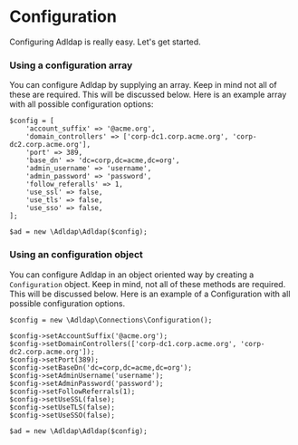 # Configuration

Configuring Adldap is really easy. Let's get started.

### Using a configuration array

You can configure Adldap by supplying an array. Keep in mind not all of these are required. This will be discussed below. Here is an example array with all possible configuration options:

    $config = [
        'account_suffix' => '@acme.org',
        'domain_controllers' => ['corp-dc1.corp.acme.org', 'corp-dc2.corp.acme.org'],
        'port' => 389,
        'base_dn' => 'dc=corp,dc=acme,dc=org',
        'admin_username' => 'username',
        'admin_password' => 'password',
        'follow_referalls' => 1,
        'use_ssl' => false,
        'use_tls' => false,
        'use_sso' => false,
    ];
    
    $ad = new \Adldap\Adldap($config);

### Using an configuration object

You can configure Adldap in an object oriented way by creating a `Configuration` object. Keep in mind, not all of these methods are required. This will be discussed below. Here is an example of a Configuration with all possible configuration options.

    $config = new \Adldap\Connections\Configuration();
    
    $config->setAccountSuffix('@acme.org');
    $config->setDomainControllers(['corp-dc1.corp.acme.org', 'corp-dc2.corp.acme.org']);
    $config->setPort(389);
    $config->setBaseDn('dc=corp,dc=acme,dc=org');
    $config->setAdminUsername('username');
    $config->setAdminPassword('password');
    $config->setFollowReferrals(1);
    $config->setUseSSL(false);
    $config->setUseTLS(false);
    $config->setUseSSO(false);
    
    $ad = new \Adldap\Adldap($config);
    
